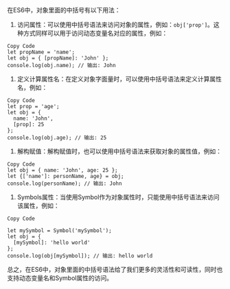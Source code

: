 在ES6中，对象里面的中括号有以下用法：

1. 访问属性：可以使用中括号语法来访问对象的属性，例如：`obj['prop']`。这种方式同样可以用于访问动态变量名对应的属性，例如：

```
Copy Code
let propName = 'name';
let obj = { [propName]: 'John' };
console.log(obj.name); // 输出: John
```

1. 定义计算属性名：在定义对象字面量时，可以使用中括号语法来定义计算属性名，例如：

```
Copy Code
let prop = 'age';
let obj = {
  name: 'John',
  [prop]: 25
};
console.log(obj.age); // 输出: 25
```

1. 解构赋值：解构赋值时，也可以使用中括号语法来获取对象的属性值，例如：

```
Copy Code
let obj = { name: 'John', age: 25 };
let {['name']: personName, age} = obj;
console.log(personName); // 输出: John
```

1. Symbols属性：当使用Symbol作为对象属性时，只能使用中括号语法来访问该属性，例如：

```
Copy Code

let mySymbol = Symbol('mySymbol');
let obj = {
  [mySymbol]: 'hello world'
};
console.log(obj[mySymbol]); // 输出: hello world
```

总之，在ES6中，对象里面的中括号语法给了我们更多的灵活性和可读性，同时也支持动态变量名和Symbol属性的访问。